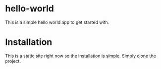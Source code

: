 # hello-world
This is a simple hello world app to get started with. 

# Installation
This is a static site right now so the installation is simple. Simply clone the project.
